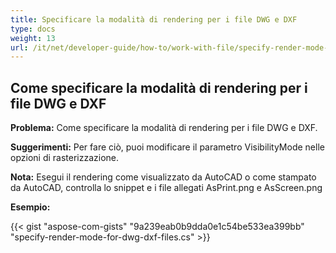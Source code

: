 ```yaml
---
title: Specificare la modalità di rendering per i file DWG e DXF
type: docs
weight: 13
url: /it/net/developer-guide/how-to/work-with-file/specify-render-mode-for-dwg-dxf-files/
---
```



## **Come specificare la modalità di rendering per i file DWG e DXF**

**Problema:** Come specificare la modalità di rendering per i file DWG e DXF.

**Suggerimenti:** Per fare ciò, puoi modificare il parametro VisibilityMode nelle opzioni di rasterizzazione.

**Nota:** Esegui il rendering come visualizzato da AutoCAD o come stampato da AutoCAD, controlla lo snippet e i file allegati AsPrint.png e AsScreen.png

**Esempio:**

{{< gist "aspose-com-gists" "9a239eab0b9dda0e1c54be533ea399bb" "specify-render-mode-for-dwg-dxf-files.cs" >}}
